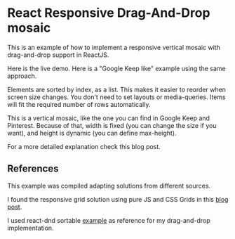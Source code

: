 # React Responsive Drag-And-Drop mosaic

This is an example of how to implement a responsive vertical mosaic with drag-and-drop support in ReactJS.

Here is the live demo.
Here is a "Google Keep like" example using the same approach.

Elements are sorted by index, as a list. This makes it easier to reorder when screen size changes. You don't need to set layouts or media-queries. Items will fit the required number of rows automatically.

This is a vertical mosaic, like the one you can find in Google Keep and Pinterest. Because of that, width is fixed (you can change the size if you want), and height is dynamic (you can define max-height).

For a more detailed explanation check this blog post.

## References

This example was compiled adapting solutions from different sources.

I found the responsive grid solution using pure JS and CSS Grids in this [blog post](https://medium.com/@andybarefoot/a-masonry-style-layout-using-css-grid-8c663d355ebb).

I used react-dnd sortable [example](https://react-dnd.github.io/react-dnd/examples/sortable/simple) as reference for my drag-and-drop implementation.

